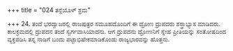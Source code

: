 +++
title = "024 ತನ್ದೆಯೊಳ್ ಶ್ರಮ"

+++
24. ತಂದೆ ಭರದ್ವಾಜರಲ್ಲಿ ರಾಜಪುತ್ರರ ಸಮೂಹದೊಂದಿಗೆ ಈ ದ್ರೋಣ ದ್ರುಪದರು ಶಸ್ತ್ರಾಭ್ಯಾಸ ಮಾಡಿದರು. ಕಾಲಕ್ರಮದಲ್ಲಿ ದ್ರುಪದನ ತಂದೆ ಸ್ವರ್ಗವಾಸಿಯಾದನು. ಆಗ ದ್ರುಪದನು ದ್ರೋಣನಿಗೆ ಸ್ನೇಹ ಪ್ರೀತಿಯನ್ನು ಸಂತೋಷದಿಂದ ವ್ಯಕ್ತಪಡಿಸಿ ತನ್ನ ನಾಡಿಗೆ ಬಂದು ಪಟ್ಟಾಭಿಷೇಕಮಾಡಿಕೊಂಡು ರಾಜ್ಯಭಾರವನ್ನು ಹೊತ್ತನು.